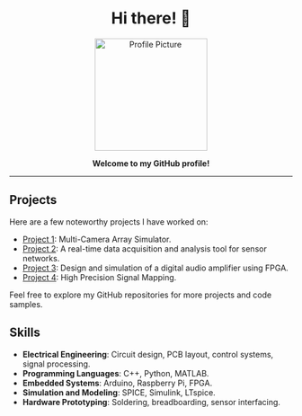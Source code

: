 <h1 align="center">Hi there! 👋</h1>

<p align="center">
  <img src="https://img.freepik.com/free-vector/creative-watercolor-galaxy-background_79603-1388.jpg" alt="Profile Picture" width="200">
</p>

<p align="center">
  <strong>Welcome to my GitHub profile!</strong>
</p>

---

## Projects

Here are a few noteworthy projects I have worked on:

- [Project 1](https://github.com/your-username/project-1): Multi-Camera Array Simulator.
- [Project 2](https://github.com/your-username/project-2): A real-time data acquisition and analysis tool for sensor networks.
- [Project 3](https://github.com/your-username/project-3): Design and simulation of a digital audio amplifier using FPGA.
- [Project 4](https://github.com/your-username/project-4): High Precision Signal Mapping.

Feel free to explore my GitHub repositories for more projects and code samples.

## Skills

- **Electrical Engineering**: Circuit design, PCB layout, control systems, signal processing.
- **Programming Languages**: C++, Python, MATLAB.
- **Embedded Systems**: Arduino, Raspberry Pi, FPGA.
- **Simulation and Modeling**: SPICE, Simulink, LTspice.
- **Hardware Prototyping**: Soldering, breadboarding, sensor interfacing.
